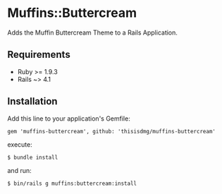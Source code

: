 # Muffins::Buttercream

Adds the Muffin Buttercream Theme to a Rails Application.

## Requirements

- Ruby >= 1.9.3
- Rails ~> 4.1

## Installation

Add this line to your application's Gemfile:

    gem 'muffins-buttercream', github: 'thisisdmg/muffins-buttercream'

execute:

    $ bundle install

and run:

    $ bin/rails g muffins:buttercream:install
